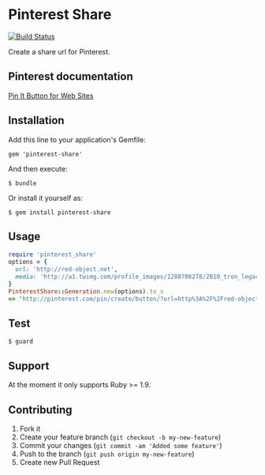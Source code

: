 # Pinterest Share

[![Build Status](https://secure.travis-ci.org/mauriziodemagnis/pinterest-share.png)](http://travis-ci.org/mauriziodemagnis/pinterest-share)

Create a share url for Pinterest.

## Pinterest documentation

[Pin It Button for Web Sites](http://pinterest.com/about/goodies/)

## Installation

Add this line to your application's Gemfile:

    gem 'pinterest-share'

And then execute:

    $ bundle

Or install it yourself as:

    $ gem install pinterest-share

## Usage

```ruby
require 'pinterest_share'
options = {
  url: 'http://red-object.net',
  media: 'http://a1.twimg.com/profile_images/1288708278/2010_tron_legacy-wide_normal.jpg'
}
PinterestShare::Generation.new(options).to_s
=> "http://pinterest.com/pin/create/button/?url=http%3A%2F%2Fred-object.net&media=http%3A%2F%2Fa1.twimg.com%2Fprofile_images%2F1288708278%2F2010_tron_legacy-wide_normal.jpg"
```

## Test

```shell
$ guard
```

## Support

At the moment it only supports Ruby >= 1.9.

## Contributing

1. Fork it
2. Create your feature branch (`git checkout -b my-new-feature`)
3. Commit your changes (`git commit -am 'Added some feature'`)
4. Push to the branch (`git push origin my-new-feature`)
5. Create new Pull Request
